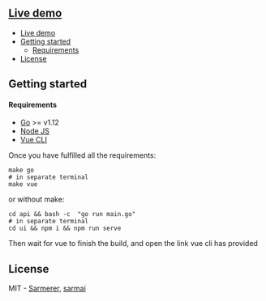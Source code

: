 [Live demo](https://forum-sarmerer.herokuapp.com)
---
- [Live demo](#live-demo)
- [Getting started](#getting-started)
    - [Requirements](#requirements)
- [License](#license)

## Getting started
#### Requirements
* [Go](https://golang.org) >= v1.12
* [Node JS](https://nodejs.org/)
* [Vue CLI](https://cli.vuejs.org/guide/installation.html)

Once you have fulfilled all the requirements:

```shell
make go
# in separate terminal
make vue
```
or without make:
```shell
cd api && bash -c  "go run main.go"
# in separate terminal
cd ui && npm i && npm run serve
```
Then wait for vue to finish the build, and open the link vue cli has provided

License
---
MIT - [Sarmerer](https://github.com/sarmerer), [sarmai](https://github.com/sarmai)
